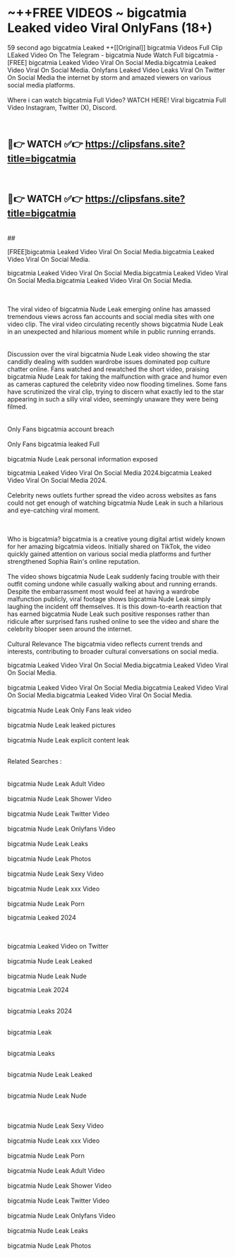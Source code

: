 # ~++FREE VIDEOS ~ bigcatmia Leaked video Viral OnlyFans (18+)<br>


59 second ago bigcatmia Leaked ++[[Original]] bigcatmia Videos Full Clip LEaked Video On The Telegram  - bigcatmia Nude  Watch Full bigcatmia - [FREE] bigcatmia Leaked Video Viral On Social Media.bigcatmia Leaked Video Viral On Social Media.   Onlyfans Leaked Video Leaks Viral On Twitter On Social Media the internet by storm and amazed viewers on various social media platforms. <br><br>
Where i can watch bigcatmia Full Video? WATCH HERE! Viral bigcatmia Full Video Instagram, Twitter (X), Discord. <br>


 <br>

##  🔴👉 WATCH ✅👉  <a href="https://clipsfans.site?title=bigcatmia&ref=git">https://clipsfans.site?title=bigcatmia</a> <br>
  <br>

##  🔴👉 WATCH ✅👉  <a href="https://clipsfans.site?title=bigcatmia&ref=git">https://clipsfans.site?title=bigcatmia</a> <br>
  <br>
  ##



[FREE]bigcatmia Leaked Video Viral On Social Media.bigcatmia Leaked Video Viral On Social Media. <br>

bigcatmia Leaked Video Viral On Social Media.bigcatmia Leaked Video Viral On Social Media.bigcatmia Leaked Video Viral On Social Media. <br>


  <br>

  <br>
The viral video of bigcatmia Nude Leak emerging online has amassed tremendous views across fan accounts and social media sites with one video clip. The viral video circulating recently shows bigcatmia Nude Leak in an unexpected and hilarious moment while in public running errands.<br>
<br>


<br>
Discussion over the viral bigcatmia Nude Leak video showing the star candidly dealing with sudden wardrobe issues dominated pop culture chatter online. Fans watched and rewatched the short video, praising bigcatmia Nude Leak for taking the malfunction with grace and humor even as cameras captured the celebrity video now flooding timelines. Some fans have scrutinized the viral clip, trying to discern what exactly led to the star appearing in such a silly viral video, seemingly unaware they were being filmed.<br>
<br>
<br> 
Only Fans bigcatmia account breach<br>
<br>
Only Fans bigcatmia leaked Full <br>
<br>
bigcatmia Nude Leak personal information exposed<br>

bigcatmia Leaked Video Viral On Social Media 2024.bigcatmia Leaked Video Viral On Social Media 2024. <br>
<br>
Celebrity news outlets further spread the video across websites as fans could not get enough of watching bigcatmia Nude Leak in such a hilarious and eye-catching viral moment.<br>
<br>

<br>
Who is bigcatmia? bigcatmia is a creative young digital artist widely known for her amazing bigcatmia videos. Initially shared on TikTok, the video quickly gained attention on various social media platforms and further strengthened Sophia Rain's online reputation.<br>
<br>
The video shows bigcatmia Nude Leak suddenly facing trouble with their outfit coming undone while casually walking about and running errands. Despite the embarrassment most would feel at having a wardrobe malfunction publicly, viral footage shows bigcatmia Nude Leak simply laughing the incident off themselves. It is this down-to-earth reaction that has earned bigcatmia Nude Leak such positive responses rather than ridicule after surprised fans rushed online to see the video and share the celebrity blooper seen around the internet.<br>
<br>
Cultural Relevance The bigcatmia video reflects current trends and interests, contributing to broader cultural conversations on social media.<br>

bigcatmia Leaked Video Viral On Social Media.bigcatmia Leaked Video Viral On Social Media.<br>
<br>
bigcatmia Leaked Video Viral On Social Media.bigcatmia Leaked Video Viral On Social Media.bigcatmia Leaked Video Viral On Social Media.<br>
<br>
bigcatmia Nude Leak Only Fans leak video<br>
<br>
bigcatmia Nude Leak leaked pictures<br>
<br>
bigcatmia Nude Leak explicit content leak<br>


<br>
Related Searches :<br>
<br>

<br>
bigcatmia Nude Leak Adult Video<br>
<br>
bigcatmia Nude Leak Shower Video<br>
<br>
bigcatmia Nude Leak Twitter Video<br>
<br>
bigcatmia Nude Leak Onlyfans Video<br>
<br>
bigcatmia Nude Leak Leaks<br>
<br>
bigcatmia Nude Leak Photos<br>

<br>
bigcatmia Nude Leak Sexy Video<br>
<br>
bigcatmia Nude Leak xxx Video<br>
<br>
bigcatmia Nude Leak Porn<br>

bigcatmia  Leaked 2024 <br> <br>
<br>

bigcatmia Leaked Video on Twitter <br>
<br>
bigcatmia Nude Leak Leaked<br>
<br>
bigcatmia Nude Leak Nude<br>


bigcatmia  Leak 2024 <br> <br>



bigcatmia  Leaks 2024 <br> <br>



 
bigcatmia  Leak<br> <br>



bigcatmia  Leaks<br> <br>


bigcatmia Nude Leak Leaked<br> <br>

bigcatmia Nude Leak Nude<br> <br>
<br> <br>
bigcatmia Nude Leak Sexy Video
<br> <br>
bigcatmia Nude Leak xxx Video
<br> <br>
bigcatmia Nude Leak Porn
<br> <br>
bigcatmia Nude Leak Adult Video
<br> <br>
bigcatmia Nude Leak Shower Video
<br> <br>
bigcatmia Nude Leak Twitter Video
<br> <br>
bigcatmia Nude Leak Onlyfans Video
<br> <br>
bigcatmia Nude Leak Leaks
<br> <br>
bigcatmia Nude Leak Photos






</p>




 



</p>










